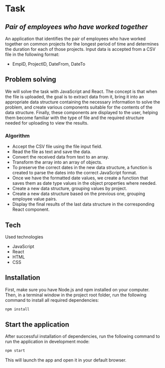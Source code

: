 # Task

## _Pair of employees who have worked together_

An application that identifies the pair of employees who have worked together on common projects for the longest period of time and determines the duration for each of those projects.
Input data is accepted from a CSV file in the following format:

- EmpID, ProjectID, DateFrom, DateTo

## Problem solving

We will solve the task with JavaScript and React. The concept is that when the file is uploaded, the goal is to extract data from it, bring it into an appropriate data structure containing the necessary information to solve the problem, and create various components suitable for the contents of the data structure. Finally, these components are displayed to the user, helping them become familiar with the type of file and the required structure needed for uploading to view the results.

### Algorithm

- Accept the CSV file using the file input field.
- Read the file as text and save the data.
- Convert the received data from text to an array.
- Transform the array into an array of objects.
- To preserve the correct dates in the new data structure, a function is created to parse the dates into the correct JavaScript format.
- Once we have the formatted date values, we create a function that saves them as date type values in the object properties where needed.
- Create a new data structure, grouping values by project.
- Create a new data structure based on the previous one, grouping employee value pairs.
- Display the final results of the last data structure in the corresponding React component.

## Tech

Used technologies

- JavaScript
- React
- HTML
- CSS

## Installation

First, make sure you have Node.js and npm installed on your computer.
Then, in a terminal window in the project root folder, run the following command to install all required dependencies:

```sh
npm install
```

## Start the application

After successful installation of dependencies,
run the following command to run the application in development mode:

```sh
npm start
```

This will launch the app and open it in your default browser.
